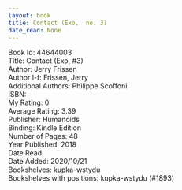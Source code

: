 ```yaml
---
layout: book
title: Contact (Exo,  no. 3)
date_read: None
---
```


Book Id: 44644003<br />
Title: Contact (Exo, #3)<br />
Author: Jerry Frissen<br />
Author l-f: Frissen, Jerry<br />
Additional Authors: Philippe Scoffoni<br />
ISBN: <br />
My Rating: 0<br />
Average Rating: 3.39<br />
Publisher: Humanoids<br />
Binding: Kindle Edition<br />
Number of Pages: 48<br />
Year Published: 2018<br />
Date Read: <br />
Date Added: 2020/10/21<br />
Bookshelves: kupka-wstydu<br />
Bookshelves with positions: kupka-wstydu (#1893)<br />

